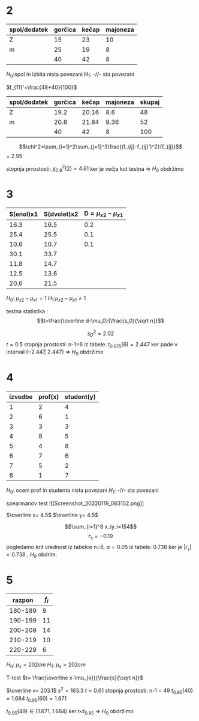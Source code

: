 # 2
| spol/dodatek | gorčica | kečap | majoneza |
| ------------ | ------- | ----- | -------- |
| Z            | 15      | 23    | 10       |
| m            | 25      | 19    | 8        |
|              | 40      | 42    | 8        | 

$H_0:$spol in izbita nista povezani
$H_1:$ -//- sta povezani

$f_{11}'=\frac{48*40}{100}$

| spol/dodatek | gorčica | kečap | majoneza | skupaj |
| ------------ | ------- | ----- | -------- | ------ |
| Z            | 19.2    | 20.16 | 8.6      | 48     |
| m            | 20.8    | 21.84 | 9.36     | 52     |
|              | 40      | 42    | 8        | 100    | 

$$\chi^2=\sum_{i=1}^2\sum_{j=1}^3\frac{(f_{ij}-f_{ij}')^2}{f_{ij}}$$
= 2.95

stopnja prrostosti:
$\chi_{0.9}^2(2)=4.61$
ker je večja kot testna => $H_0$ obdržimo

# 3
| S(enol)x1 | S(dvolet)x2 | D$=\mu_{x2}-\mu_{x1}$ |
| --------- | ----------- | --------------------- |
| 16.3      | 16.5        | 0.2                   |
| 25.4      | 25.5        | 0.1                   |
| 10.6      | 10.7        | 0.1                   |
| 30.1      | 33.7        |                       |
| 11.8      | 14.7        |                       |
| 12.5      | 13.6        |                       |
| 20.6      | 21.5        |                       |

$H_0:$ $\mu_{x2}-\mu_{x1}=1$
$H_1:$$\mu_{x2}-\mu_{x1}\ne1$


testna statistika :
$$t=\frac{\overline d-\mu_0}{\frac{s_0}{\sqrt n}}$$

$$s_D^2=2.02$$
$t=0.5$
stopnja prostosti: n-1=6
iz tabele:
$t_{0.975}(6)=2.447$
ker pade v interval $(-2.447,2.447)$ => $H_{0}$ obdržimo

# 4

| izvedbe | prof(x) | student(y) | 
| ------- | ------- | ---------- |
| 1       | 2       | 4          |
| 2       | 6       | 1          |
| 3       | 3       | 3          |
| 4       | 8       | 5          |
| 5       | 4       | 8          |
| 6       | 7       | 6          |
| 7       | 5       | 2          |
| 8       | 1       | 7          |

$H_{0}:$ oceni prof in studenta nista povezani
$H_1:$ -//- sta povezani

spearmanov test
![[Screenshot_20220119_083152.png]]

$\overline x= 4.5$
$\overline y= 4.5$

$$\sum_{i=1}^8 x_iy_i=154$$
$$r_s=-0.19$$
pogledamo krit vrednost iz tabelce
n=8, $\alpha=0.05$ 
iz tabele: 0.738
ker je $|r_s|<0.738$ , $H_{0}$ obdrim.

# 5
| razpon  | $f_i$ |
| ------- | ----- |
| 180-189 | 9     |
| 190-199 | 11    |
| 200-209 | 14    |
| 210-219 | 10    |
| 220-229 | 6     | 

$H_{0}:$ $\mu_x=202cm$
$H_{1}:$ $\mu_x>202cm$

T-test
$t= \frac{\overline x-\mu_{x}}{\frac{s}{\sqrt n}}$

$\overline x= 203.1$
$s^2=163.3$
$t=0.61$
stopnja prostosti: n-1 = 49
$t_{0.95}(40)=1.684$
$t_{0.95}(60)=1.671$

$t_{0.95}(49)\in (1.671,1.684)$
ker t<$t_{0.95}$ => $H_{0}$ obdržimo
